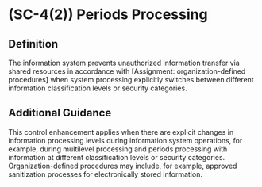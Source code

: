 
# (SC-4(2)) Periods Processing

## Definition

The information system prevents unauthorized information transfer via shared resources in accordance with [Assignment: organization-defined procedures] when system processing explicitly switches between different information classification levels or security categories.

## Additional Guidance

This control enhancement applies when there are explicit changes in information processing levels during information system operations, for example, during multilevel processing and periods processing with information at different classification levels or security categories. Organization-defined procedures may include, for example, approved sanitization processes for electronically stored information.
